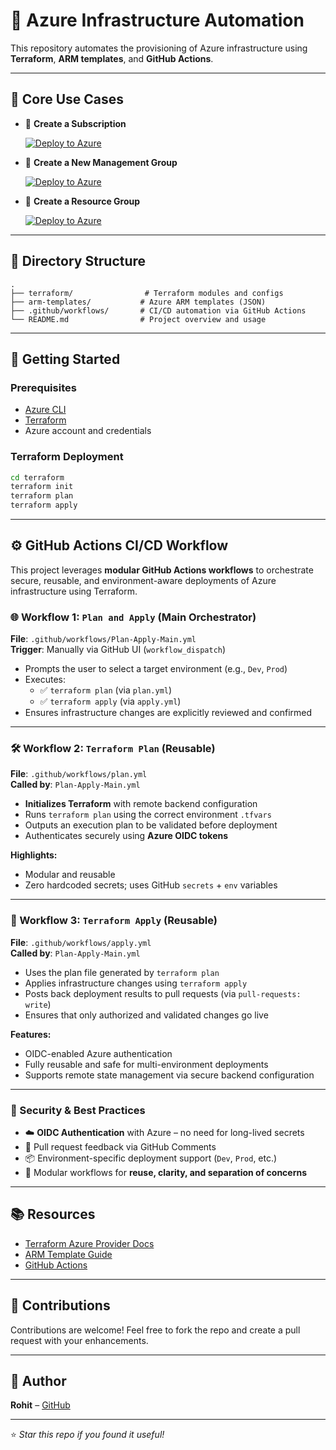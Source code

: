 
# 🚀 Azure Infrastructure Automation

This repository automates the provisioning of Azure infrastructure using **Terraform**, **ARM templates**, and **GitHub Actions**.

---

## 📌 Core Use Cases

- 🔹 **Create a Subscription**
  
  [![Deploy to Azure](https://aka.ms/deploytoazurebutton)]()

- 🔹 **Create a New Management Group**

  [![Deploy to Azure](https://aka.ms/deploytoazurebutton)]()

- 🔹 **Create a Resource Group**

  [![Deploy to Azure](https://aka.ms/deploytoazurebutton)]()

---

## 📁 Directory Structure

```
.
├── terraform/                # Terraform modules and configs
├── arm-templates/           # Azure ARM templates (JSON)
├── .github/workflows/       # CI/CD automation via GitHub Actions
└── README.md                # Project overview and usage
```

---

## 🚀 Getting Started

### Prerequisites
- [Azure CLI](https://learn.microsoft.com/en-us/cli/azure/install-azure-cli)
- [Terraform](https://developer.hashicorp.com/terraform/downloads)
- Azure account and credentials

### Terraform Deployment

```bash
cd terraform
terraform init
terraform plan
terraform apply
```

---

## ⚙️ GitHub Actions CI/CD Workflow

This project leverages **modular GitHub Actions workflows** to orchestrate secure, reusable, and environment-aware deployments of Azure infrastructure using Terraform.

### 🌐 Workflow 1: `Plan and Apply` (Main Orchestrator)

**File**: `.github/workflows/Plan-Apply-Main.yml`  
**Trigger**: Manually via GitHub UI (`workflow_dispatch`)

- Prompts the user to select a target environment (e.g., `Dev`, `Prod`)
- Executes:
  - ✅ `terraform plan` (via `plan.yml`)
  - ✅ `terraform apply` (via `apply.yml`)
- Ensures infrastructure changes are explicitly reviewed and confirmed

---

### 🛠️ Workflow 2: `Terraform Plan` (Reusable)

**File**: `.github/workflows/plan.yml`  
**Called by**: `Plan-Apply-Main.yml`

- **Initializes Terraform** with remote backend configuration
- Runs `terraform plan` using the correct environment `.tfvars`
- Outputs an execution plan to be validated before deployment
- Authenticates securely using **Azure OIDC tokens**

**Highlights:**
- Modular and reusable
- Zero hardcoded secrets; uses GitHub `secrets` + `env` variables

---

### 🚀 Workflow 3: `Terraform Apply` (Reusable)

**File**: `.github/workflows/apply.yml`  
**Called by**: `Plan-Apply-Main.yml`

- Uses the plan file generated by `terraform plan`
- Applies infrastructure changes using `terraform apply`
- Posts back deployment results to pull requests (via `pull-requests: write`)
- Ensures that only authorized and validated changes go live

**Features:**
- OIDC-enabled Azure authentication
- Fully reusable and safe for multi-environment deployments
- Supports remote state management via secure backend configuration

---

### 🔐 Security & Best Practices

- ☁️ **OIDC Authentication** with Azure – no need for long-lived secrets
- 💬 Pull request feedback via GitHub Comments
- 📦 Environment-specific deployment support (`Dev`, `Prod`, etc.)
- 🔁 Modular workflows for **reuse, clarity, and separation of concerns**

---

## 📚 Resources

- [Terraform Azure Provider Docs](https://registry.terraform.io/providers/hashicorp/azurerm/latest/docs)
- [ARM Template Guide](https://learn.microsoft.com/en-us/azure/azure-resource-manager/templates/overview)
- [GitHub Actions](https://docs.github.com/en/actions)

---

## 🙌 Contributions

Contributions are welcome! Feel free to fork the repo and create a pull request with your enhancements.

---

## 👤 Author

**Rohit** – [GitHub](https://github.com/rohitcivi)

---

⭐ *Star this repo if you found it useful!*
